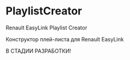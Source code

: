 # PlaylistCreator
Renault EasyLink Playlist Creator

Конструктор плей-листа для Renault EasyLink

В СТАДИИ РАЗРАБОТКИ!

